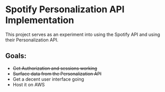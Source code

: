 # Spotify Personalization API Implementation

This project serves as an experiment into using the Spotify API and using their Personalization API.

## Goals:

- ~~Get Authorization and sessions working~~
- ~~Surface data from the Personalization API~~
- Get a decent user interface going
- Host it on AWS